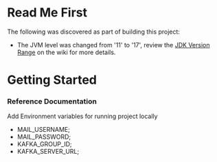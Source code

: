 # Read Me First
The following was discovered as part of building this project:

* The JVM level was changed from '11' to '17', review the [JDK Version Range](https://github.com/spring-projects/spring-framework/wiki/Spring-Framework-Versions#jdk-version-range) on the wiki for more details.

# Getting Started

### Reference Documentation

Add Environment variables for running project locally
* MAIL_USERNAME;
* MAIL_PASSWORD;
* KAFKA_GROUP_ID;
* KAFKA_SERVER_URL;
